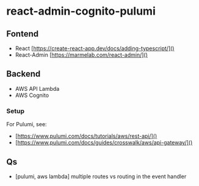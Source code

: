 # react-admin-cognito-pulumi

## Fontend

* React [https://create-react-app.dev/docs/adding-typescript/]()
* React-Admin [https://marmelab.com/react-admin/]()

## Backend

* AWS API Lambda
* AWS Cognito

### Setup

For Pulumi, see: 
* [https://www.pulumi.com/docs/tutorials/aws/rest-api/]()
* [https://www.pulumi.com/docs/guides/crosswalk/aws/api-gateway/]()

## Qs

* [pulumi, aws lambda] multiple routes vs routing in the event handler

